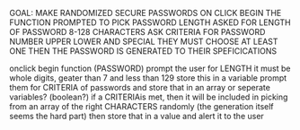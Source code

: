 GOAL: MAKE RANDOMIZED SECURE PASSWORDS
ON CLICK BEGIN THE FUNCTION
PROMPTED TO PICK PASSWORD LENGTH
ASKED FOR LENGTH OF PASSWORD 8-128 CHARACTERS
ASK CRITERIA FOR PASSWORD
NUMBER UPPER LOWER AND SPECIAL
THEY MUST CHOOSE AT LEAST ONE
THEN THE PASSWORD IS GENERATED TO THEIR SPEFICICATIONS

onclick begin function (PASSWORD)
prompt the user for LENGTH
it must be whole digits, geater than 7 and less than 129
store this in a variable
prompt them for CRITERIA of passwords and store that in an array
or seperate variables? (boolean?)
if a CRITERIAis met, then it will be included in picking from an array of the right CHARACTERS randomly
(the generation itself seems the hard part)
then store that in a value and alert it to the user
